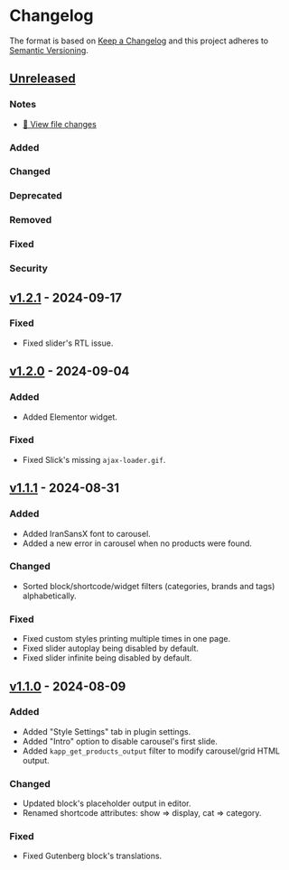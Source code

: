 # Changelog
The format is based on [Keep a Changelog](http://keepachangelog.com/) and this project adheres to [Semantic Versioning](http://semver.org/).

## [Unreleased]
### Notes
- [:ledger: View file changes][Unreleased]
### Added
### Changed
### Deprecated
### Removed
### Fixed
### Security

## [v1.2.1] - 2024-09-17
### Fixed
- Fixed slider's RTL issue.

## [v1.2.0] - 2024-09-04
### Added
- Added Elementor widget.
### Fixed
- Fixed Slick's missing `ajax-loader.gif`.

## [v1.1.1] - 2024-08-31
### Added
- Added IranSansX font to carousel.
- Added a new error in carousel when no products were found.
### Changed
- Sorted block/shortcode/widget filters (categories, brands and tags) alphabetically.
### Fixed
- Fixed custom styles printing multiple times in one page.
- Fixed slider autoplay being disabled by default.
- Fixed slider infinite being disabled by default.

## [v1.1.0] - 2024-08-09
### Added
- Added "Style Settings" tab in plugin settings.
- Added "Intro" option to disable carousel's first slide.
- Added `kapp_get_products_output` filter to modify carousel/grid HTML output.
### Changed
- Updated block's placeholder output in editor.
- Renamed shortcode attributes: show => display, cat => category.
### Fixed
- Fixed Gutenberg block's translations.

[Unreleased]: https://github.com/FourteenDev/khanoumi-affiliate-partner/compare/v1.2.1...main
[v1.2.1]: https://github.com/FourteenDev/khanoumi-affiliate-partner/releases/tag/v1.2.1
[v1.2.0]: https://github.com/FourteenDev/khanoumi-affiliate-partner/releases/tag/v1.2.0
[v1.1.1]: https://github.com/FourteenDev/khanoumi-affiliate-partner/releases/tag/v1.1.1
[v1.1.0]: https://github.com/FourteenDev/khanoumi-affiliate-partner/releases/tag/v1.1.0
